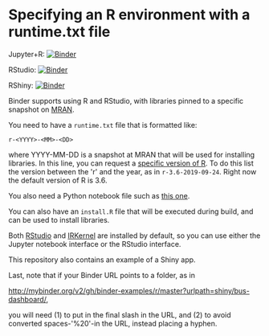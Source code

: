 # Specifying an R environment with a runtime.txt file

Jupyter+R: [![Binder](https://binder.libretexts.org/badge_logo.svg)](https://binder.libretexts.org/v2/gh/binder-examples/r/master?filepath=index.ipynb)

RStudio: [![Binder](https://binder.libretexts.org/badge_logo.svg)](https://binder.libretexts.org/v2/gh/binder-examples/r/master?urlpath=rstudio)

RShiny: [![Binder](https://binder.libretexts.org/badge_logo.svg)](https://binder.libretexts.org/v2/gh/binder-examples/r/master?urlpath=shiny/bus-dashboard/)

Binder supports using R and RStudio, with libraries pinned to a specific
snapshot on [MRAN](https://mran.microsoft.com/documents/rro/reproducibility).

You need to have a `runtime.txt` file that is formatted like:

```
r-<YYYY>-<MM>-<DD>
```

where YYYY-MM-DD is a snapshot at MRAN that will be used for installing
libraries. In this line, you can request a [specific
version of R](https://github.com/jupyter/repo2docker/pull/772#issue-313426641). To do this list the version between the 'r'
and the year, as in `r-3.6-2019-09-24`. Right now the default version of R is 3.6.

You also need a Python notebook file such as [this one](https://github.com/binder-examples/r/blob/master/index.ipynb).

You can also have an `install.R` file that will be executed during build,
and can be used to install libraries.

Both [RStudio](https://www.rstudio.com/) and [IRKernel](https://irkernel.github.io/)
are installed by default, so you can use either the Jupyter notebook interface or
the RStudio interface.

This repository also contains an example of a Shiny app.

Last, note that if your Binder URL points to a folder, as in

http://mybinder.org/v2/gh/binder-examples/r/master?urlpath=shiny/bus-dashboard/,

you will need (1) to put in the final slash in the URL, and (2) to avoid converted
spaces-'%20'-in the URL, instead placing a hyphen.
